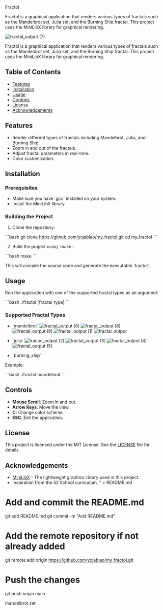 
Fractol

Fractol is a graphical application that renders various types of fractals such as the Mandelbrot set, Julia set, and the Burning Ship fractal. This project uses the MiniLibX library for graphical rendering.

![fractal_output (7)](https://github.com/yojablao/my_fractol/assets/111790283/bb8b3068-d8c7-4c3d-b588-10607821fd57)


Fractol is a graphical application that renders various types of fractals such as the Mandelbrot set, Julia set, and the Burning Ship fractal. This project uses the MiniLibX library for graphical rendering.

## Table of Contents

- [Features](#features)
- [Installation](#installation)
- [Usage](#usage)
- [Controls](#controls)
- [License](#license)
- [Acknowledgements](#acknowledgements)

## Features

- Render different types of fractals including Mandelbrot, Julia, and Burning Ship.
- Zoom in and out of the fractals.
- Adjust fractal parameters in real-time.
- Color customization.

## Installation

### Prerequisites

- Make sure you have \`gcc\` installed on your system.
- Install the MiniLibX library.

### Building the Project

1. Clone the repository:

\`\`\`bash
git clone https://github.com/yojablao/my_fractol.git
cd my_fractol
\`\`\`

2. Build the project using \`make\`:

\`\`\`bash
make
\`\`\`

This will compile the source code and generate the executable \`fractol\`.

## Usage

Run the application with one of the supported fractal types as an argument:

\`\`\`bash
./fractol [fractal_type]
\`\`\`

### Supported Fractal Types

- \`mandelbrot\`
![fractal_output (6)](https://github.com/yojablao/my_fractol/assets/111790283/2a988a1d-a095-4d36-a86e-634d0ac249c9)
![fractal_output (8)](https://github.com/yojablao/my_fractol/assets/111790283/b966c90e-06e1-42cd-9047-1cd83a828f80)
![fractal_output (9)](https://github.com/yojablao/my_fractol/assets/111790283/38499e4c-6a3f-4ab8-9663-786498f1dcd6)
![fractal_output (1)](https://github.com/yojablao/my_fractol/assets/111790283/6d033410-4673-4f56-929f-26db910b4c02)
![fractal_output](https://github.com/yojablao/my_fractol/assets/111790283/c4e6a538-664c-44cd-b608-bd5ab32a18a3)

- \`julia\`
![fractal_output (2)](https://github.com/yojablao/my_fractol/assets/111790283/f9de8b6d-b939-44dd-b18e-842e17d15c45)
![fractal_output (3)](https://github.com/yojablao/my_fractol/assets/111790283/2cd4cbe4-86d3-41a5-862e-ec5887a3e2fb)
![fractal_output (4)](https://github.com/yojablao/my_fractol/assets/111790283/bc985e7a-7440-4593-ad92-98fc2238d6a6)
![fractal_output (5)](https://github.com/yojablao/my_fractol/assets/111790283/08bdf245-fb38-41cf-bb30-b9740271b801)

- \`burning_ship\`

Example:

\`\`\`bash
./fractol mandelbrot
\`\`\`

## Controls

- **Mouse Scroll**: Zoom in and out.
- **Arrow Keys**: Move the view.
- **C**: Change color scheme.
- **ESC**: Exit the application.

## License

This project is licensed under the MIT License. See the [LICENSE](LICENSE) file for details.

## Acknowledgements

- [MiniLibX](https://github.com/qst0/ft_libgfx) - The lightweight graphics library used in this project.
- Inspiration from the 42 School curriculum.
" > README.md

# Add and commit the README.md
git add README.md
git commit -m "Add README.md"

# Add the remote repository if not already added
git remote add origin https://github.com/yojablao/my_fractol.git

# Push the changes
git push origin main

mandelbrot set
